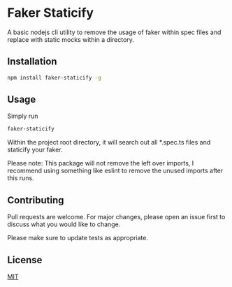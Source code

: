 # Faker Staticify

A basic nodejs cli utility to remove the usage of faker within spec files and replace with static mocks within a directory. 

## Installation

```bash
npm install faker-staticify -g
```

## Usage

Simply run

```bash
faker-staticify
```

Within the project root directory, it will search out all *.spec.ts files and staticify your faker.

Please note: This package will not remove the left over imports, I recommend using something like eslint to remove the unused imports after this runs.

## Contributing
Pull requests are welcome. For major changes, please open an issue first to discuss what you would like to change.

Please make sure to update tests as appropriate.

## License
[MIT](https://choosealicense.com/licenses/mit/)